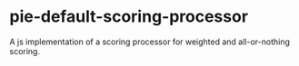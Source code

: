 # pie-default-scoring-processor

A js implementation of a scoring processor for weighted 
and all-or-nothing scoring. 